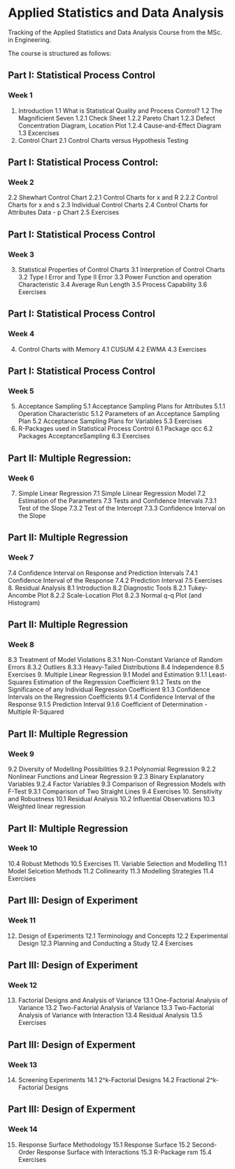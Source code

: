 # Applied Statistics and Data Analysis
Tracking of the Applied Statistics and Data Analysis Course from the MSc. in Engineering.

The course is structured as follows:
## Part I: Statistical Process Control
### Week 1
1. Introduction
  1.1 What is Statistical Quality and Process Control?
  1.2 The Magnificient Seven
    1.2.1 Check Sheet
    1.2.2 Pareto Chart
    1.2.3 Defect Concentration Diagram, Location Plot
    1.2.4 Cause-and-Effect Diagram
  1.3 Excercises
2. Control Chart
  2.1 Control Charts versus Hypothesis Testing
  
## Part I: Statistical Process Control:
### Week 2
  2.2 Shewhart Control Chart
    2.2.1 Control Charts for x and R
    2.2.2 Control Charts for x and s
  2.3 Individual Control Charts
  2.4 Control Charts for Attributes Data - p Chart
  2.5 Exercises

## Part I: Statistical Process Control
### Week 3
3. Statistical Properties of Control Charts
  3.1 Interpretion of Control Charts
  3.2 Type I Error and Type II Error
  3.3 Power Function and operation Characteristic
  3.4 Average Run Length
  3.5 Process Capability
  3.6 Exercises
  
## Part I: Statistical Process Control
### Week 4
4. Control Charts with Memory
  4.1 CUSUM
  4.2 EWMA
  4.3 Exercises

## Part I: Statistical Process Control
### Week 5
5. Acceptance Sampling
  5.1 Acceptance Sampling Plans for Attributes
    5.1.1 Operation Characteristic
    5.1.2 Parameters of an Acceptance Sampling Plan
  5.2 Acceptance Sampling Plans for Variables
  5.3 Exercises
6. R-Packages used in Statistical Process Control
  6.1 Package qcc
  6.2 Packages AcceptanceSampling
  6.3 Exercises

## Part II: Multiple Regression:
### Week 6
7. Simple Linear Regression
  7.1 Simple Liinear Regression Model
  7.2 Estimation of the Parameters
  7.3 Tests and Confidence Intervals
    7.3.1 Test of the Slope
    7.3.2 Test of the Intercept
    7.3.3 Confidence Interval on the Slope

## Part II: Multiple Regression
### Week 7
  7.4 Confidence Interval on Response and Prediction Intervals
    7.4.1 Confidence Interval of the Response
    7.4.2 Prediction Interval
  7.5 Exercises
8. Residual Analysis
  8.1 Introduction
  8.2 Diagnostic Tools
    8.2.1 Tukey-Ancombe Plot
    8.2.2 Scale-Location Plot
    8.2.3 Normal q-q Plot (and Histogram)

## Part II: Multiple Regression
### Week 8
  8.3 Treatment of Model Violations
    8.3.1 Non-Constant Variance of Random Errors
    8.3.2 Outliers
    8.3.3 Heavy-Tailed Distributions
  8.4 Independence
  8.5 Exercises
9. Multiple Linear Regression
  9.1 Model and Estimation
    9.1.1 Least-Squares Estimation of the Regression Coefficient
    9.1.2 Tests on the Significance of any Individual Regression Coefficient
    9.1.3 Confidence Intervals on the Regression Coefficients
    9.1.4 Confidence Interval of the Response
    9.1.5 Prediction Interval
    9.1.6 Coefficient of Determination - Multiple R-Squared

## Part II: Multiple Regression
### Week 9
  9.2 Diversity of Modelling Possibilities
    9.2.1 Polynomial Regression
    9.2.2 Nonlinear Functions and Linear Regression
    9.2.3 Binary Explanatory Variables
    9.2.4 Factor Variables
  9.3 Comparison of Regression Models with F-Test
    9.3.1 Comparison of Two Straight Lines
  9.4 Exercises
10. Sensitivity and Robustness
  10.1 Residual Analysis
  10.2 Influential Observations
  10.3 Weighted linear regression

## Part II: Multiple Regression
### Week 10
  10.4 Robust Methods
  10.5 Exercises
11. Variable Selection and Modelling
  11.1 Model Selcetion Methods
  11.2 Collinearity
  11.3 Modelling Strategies
  11.4 Exercises

## Part III: Design of Experiment
### Week 11
12. Design of Experiments
  12.1 Terminology and Concepts
  12.2 Experimental Design
  12.3 Planning and Conducting a Study
  12.4 Exercises

## Part III: Design of Experiment
### Week 12
13. Factorial Designs and Analysis of Variance
  13.1 One-Factorial Analysis of Variance
  13.2 Two-Factorial Analysis of Variance
  13.3 Two-Factorial Analysis of Variance with Interaction
  13.4 Residual Analysis
  13.5 Exercises

## Part III: Design of Experment
### Week 13
14. Screening Experiments
  14.1 2^k-Factorial Designs
  14.2 Fractional 2^k-Factorial Designs

## Part III: Design of Experment
### Week 14
15. Response Surface Methodology
  15.1 Response Surface
  15.2 Second-Order Response Surface with Interactions
  15.3 R-Package rsm
  15.4 Exercises
